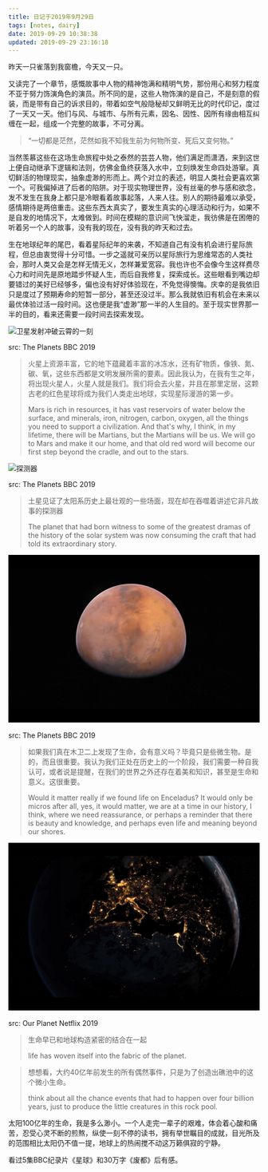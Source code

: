 ```yaml
---
title: 日记于2019年9月29日
tags: [notes, dairy]
date: 2019-09-29 10:38:38
updated: 2019-09-29 23:16:18
---
```


昨天一只雀落到我窗檐，今天又一只。

又读完了一个章节，感慨故事中人物的精神饱满和精明气势，那份用心和努力程度不亚于努力饰演角色的演员。所不同的是，这些人物饰演的是自己，不是刻意的假装，而是带有自己的诉求目的，带着如空气般隐秘却又鲜明无比的时代印记，度过了一天又一天。他们与风、与城市、与所有元素，因名、因性、因所有缘由相互纠缠在一起，组成一个完整的故事，不可分离。

> “一切都是茫然，茫然如我不知我生前为何物所变、死后又变何物。”

当然羡慕这些在这场生命旅程中处之泰然的芸芸人物，他们满足而潇洒，来到这世上便自动继承下逻辑和法则，仿佛金鱼终获落入水中，立刻焕发生命四处游窜。真切鲜活的物理现实，抽象虚渺的形而上。两个对立的表述，明显人类社会更喜欢第一个。可我偏掉进了后者的陷阱。对于现实物理世界，没有丝毫的参与感和欲念，发不发生在我身上都只是冷眼看着故事起落，人来人往。别人的期待最难以承受，感情期待是两倍重击。这些东西太真实了，要发生真实的心理活动和行为，如果不是自发的地情况下，太难做到。时间在模糊的意识间飞快溜走，我彷佛是在困倦的听着另一个人的故事，没有我的现在，没有我的昨天和过去。

生在地球纪年的尾巴，看着星际纪年的来袭，不知道自己有没有机会进行星际旅程，但总由衷觉得十分可惜。一步之遥就可亲历以星际旅行为思维常态的人类社会，那时人类又会是怎样无情无义，怎样兼爱宽容。我也许也不会像今生这样费尽心力和时间先是原地踏步怀疑人生，而后自我修复，探索成长。这些眼看到嘴边却要错过的美好已经够多，偏也没有好好体验现在，不免觉得懊悔。庆幸的是我依旧只是度过了预期寿命的短暂一部分，甚至还没过半。那么我就依旧有机会在未来以最优体验过活一段时间。这也便是我“虚渺”那一半的人生目的。至于现实世界那一半的目的，看来还需要一段时间去探索发现。

![卫星发射冲破云霄的一刻](Screenshot298.png)

src: The Planets BBC 2019

>火星上资源丰富，它的地下蕴藏着丰富的冰冻水，还有矿物质，像铁、氮、碳、氧，这些东西都是文明发展所需的要素。因此我认为，在我有生之年，将出现火星人，火星人就是我们。我们将会去火星，并且在那里定居，这颗古老的红色星球将成为我们人类走出地球，实现星际漫游的第一步。
>
>Mars is rich in resources, it has vast reservoirs of water below the surface, and minerals, iron, nitrogen, carbon, oxygen, all the things you need to support a civilization. And that's why, I think, in my lifetime, there will be Martians, but the Martians will be us. We will go to Mars and make it our home, and that old red word will become our first step beyond the cradle, and out to the stars.

![探测器](Screenshot299.png)

src: The Planets BBC 2019

>土星见证了太阳系历史上最壮观的一些场面，现在却在吞噬着讲述它非凡故事的探测器
>
>The planet that had born witness to some of the greatest dramas of the history of the solar system was now consuming the craft that had told its extraordinary story.

![远方的世界](Screenshot296.png)

src: The Planets BBC 2019

>如果我们真在木卫二上发现了生命，会有意义吗？毕竟只是些微生物。是的，而且很重要。我认为我们正处在历史上的一个阶段，我们需要一种自我认可，或者说是提醒，在我们的世界之外还存在着美和知识，甚至是生命和意义。这很重要。
>
>Would it matter really if we found life on Enceladus? It would only be micros after all, yes, it would matter, we are at a time in our history, I think, where we need reassurance, or perhaps a reminder that there is beauty and knowledge, and perhaps even life and meaning beyond our shores.

![优美的地球夜景](Screenshot202.png)

src: Our Planet Netflix 2019

> 生命早已和地球构造紧密的结合在一起
>
> life has woven itself into the fabric of the planet.



> 想想看，大约40亿年前发生的所有偶然事件，只是为了创造出礁池中的这个微小生命。
>
> think about all the chance events that had to happen over four billion years, just to produce the little creatures in this rock pool.

太阳100亿年的生命，我是多么渺小。一个人走完一辈子的艰难，体会着心酸和痛苦，忍受心灵不断的煎熬，纵使一刻不停的读书，拥有举世瞩目的成就，目光所及的范围相比太阳仍不值一提，地球上的热闹搅不动这万籁俱寂的宁静。



看过5集BBC纪录片《星球》和30万字《废都》后有感。

